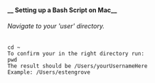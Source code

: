 #### __ Setting up a Bash Script on Mac__

###### Navigate to your 'user' directory. 
```
cd ~
To confirm your in the right directory run: 
pwd
The result should be /Users/yourUsernameHere
Example: /Users/estengrove
```
